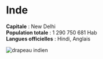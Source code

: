 # Inde   
**Capitale** : New Delhi    
**Population totale** : 1 290 750 681 Hab   
**Langues officielles** : Hindi, Anglais

![drapeau indien](https://media.giphy.com/media/HGJOF1moFSBaw/giphy.gif)